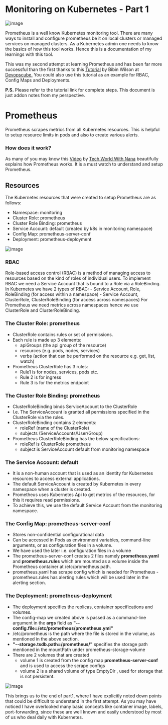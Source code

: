 # Monitoring on Kubernetes - Part 1

![image](https://github.com/heloise-viegas/kubernetes-monitoring/assets/37453877/6d89d7fc-cdba-4ec4-be87-6229ffe3c745)

Prometheus is a well know Kubernetes monitoring tool. There are many ways to install and configure prometheus be it on local clusters or managed services on managed clusters.
As a Kubernetes admin one needs to know the basics of how this tool works.
Hence this is a documentation of my learnings with this tool.

This was my second attempt at learning Prometheus and has been far more successful than the first thanks to this [Tutorial](https://devopscube.com/setup-prometheus-monitoring-on-kubernetes/) by Bibin Wilson at [Devopscube.](https://devopscube.com/)
You could also use this tutorial as an example for RBAC, Config Maps and Deployments.

**P.S.** Please refer to the tutorial link for complete steps. This document is just addon notes from my perspective.

# Prometheus
Prometheus scrapes metrics from all Kubernetes resources. This is helpful to setup resource limits in pods and also to create various alerts.
### How does it work?

As many of you may know this [Video](https://youtu.be/h4Sl21AKiDg?si=aW4Sh00qy7r-8cdC) by [Tech World With Nana](https://www.techworld-with-nana.com/) beautifully explains how Prometheus works. It is a must watch to understand and setup Prometheus. 

## Resources 
The Kubernetes resources that were created to setup Prometheus are as follows:
- Namespace: monitoring
- Cluster Role: prometheus
- Cluster Role Binding: prometheus
- Service Account: default (created by k8s in monitoring namespace)
- Config Map: prometheus-server-conf
- Deployment: prometheus-deployment


![image](https://github.com/heloise-viegas/kubernetes-monitoring/assets/37453877/e5e03b81-6cc2-4414-aeb3-6d7be75d4723)
 
### RBAC
Role-based access control (RBAC) is a method of managing access to resources based on the kind of roles of individual users.
To implement RBAC we need a Service Account that is bound to a Role via a RoleBinding.
In Kubernetes we have 2 types of RBAC: 
    - Service Account, Role, RoleBinding (for access within a namespace)
    - Service Account, ClusterRole, ClusterRoleBinding (for access across namespaces)
For Prometheus we need metrics across namespaces hence we use ClusterRole and   ClusterRoleBinding.

### The Cluster Role: prometheus
 - ClusterRole contains rules or set of permissions.
 - Each rule is made up 3 elements:
	 - apiGroups (the api group of the resource)
	 - resources (e.g. pods, nodes, services)
	 - verbs (action that can be performed on the resource e.g. get, list, watch)
 - Prometheus ClusterRole has 3 rules:
	 - Rule1 is for nodes, services, pods etc.
	 - Rule 2 is for ingress
	 - Rule 3 is for the metrics endpoint

### The Cluster Role Binding: prometheus
- ClusterRoleBinding binds ServiceAccount to the ClusterRole
- I.e. The ServiceAccount is granted all permissions specified in the ClusterRole via the rules.
- ClusterRoleBinding contains 2 elements:
	 - roleRef (name of the ClusterRole)
	 - subjects (ServiceAccounts/User/Group)
- Prometheus ClusterRoleBinding has the below specifications:
	- roleRef is ClusterRole prometheus
	- subject is ServiceAccount default from monitoring namespace

### The Service Account: default
- It is a non-human account that is used as an identity for Kubernetes resources to access external applications.
- The default ServiceAccount is created by Kubernetes in every namespace when a cluster is created.
- Prometheus uses Kubernetes Api to get metrics of the resources, for this it requires read permissions.
- To achieve this, we use the default Service Account from the monitoring namespace.

### The Config Map: prometheus-server-conf
   - Stores non-confidential configurational data
   - Can be accessed in Pods as environment variables, command-line arguments, or as configuration files in a volume.
   - We have used the later i.e. configuration files in a volume
   -  The prometheus-server-conf creates 2 files namely **prometheus.yaml** and **prometheus.rules** which are mounted as a volume inside the Prometheus container at /etc/prometheus path.
   - prometheus.yaml has scrape config which is needed for Prometheus
	- prometheus.rules has alerting rules which will be used later in the alerting section.

### The Deployment: prometheus-deployment
- The deployment specifies the replicas, container specifications and volumes.
- The config-map we created above is passed as a command-line argument in the **args** field as **"--config.file=/etc/prometheus/prometheus.yml"**
- /etc/prometheus is the path where the file is stored in the volume, as mentioned in the above section.
- **"--storage.tsdb.path=/prometheus/"** specifies the storage path mentioned in the mountPath under prometheus-storage-volume
- There are 2 volumes that are created
	- volume 1 is created from the config map **prometheus-server-conf** and is used   to access the scrape configs
	- volume 2 is a shared volume of type EmptyDir , used for storage that is not persistent.

![image](https://github.com/heloise-viegas/kubernetes-monitoring/assets/37453877/edc02ab5-f9a8-40ee-b52d-4f8f01cf5169)

This brings us to the end of part1, where I have explicitly noted down points that could be difficult to understand in the first attempt.
As you may have noticed I have overlooked many basic concepts like container image, labels, port-forwarding, since these are well known and easily understood by most of us who deal daily with Kubernetes.
